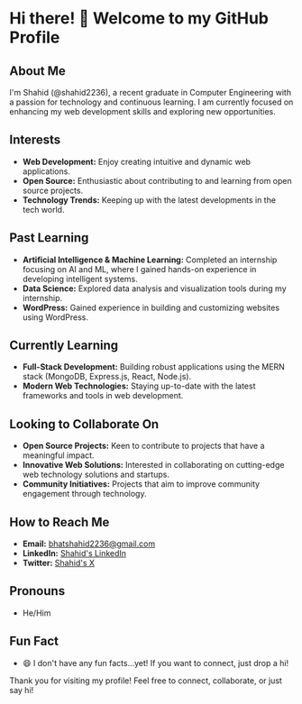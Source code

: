 # Hi there! 👋 Welcome to my GitHub Profile

## About Me
I'm Shahid (@shahid2236), a recent graduate in Computer Engineering with a passion for technology and continuous learning. I am currently focused on enhancing my web development skills and exploring new opportunities.

## Interests
- **Web Development:** Enjoy creating intuitive and dynamic web applications.
- **Open Source:** Enthusiastic about contributing to and learning from open source projects.
- **Technology Trends:** Keeping up with the latest developments in the tech world.

## Past Learning
- **Artificial Intelligence & Machine Learning:** Completed an internship focusing on AI and ML, where I gained hands-on experience in developing intelligent systems.
- **Data Science:** Explored data analysis and visualization tools during my internship.
- **WordPress:** Gained experience in building and customizing websites using WordPress.

## Currently Learning
- **Full-Stack Development:** Building robust applications using the MERN stack (MongoDB, Express.js, React, Node.js).
- **Modern Web Technologies:** Staying up-to-date with the latest frameworks and tools in web development.

## Looking to Collaborate On
- **Open Source Projects:** Keen to contribute to projects that have a meaningful impact.
- **Innovative Web Solutions:** Interested in collaborating on cutting-edge web technology solutions and startups.
- **Community Initiatives:** Projects that aim to improve community engagement through technology.

## How to Reach Me
- **Email:** [bhatshahid2236@gmail.com](mailto:bhatshahid2236@gmail.com)
- **LinkedIn:** [Shahid's LinkedIn](www.linkedin.com/in/shahid2236)
- **Twitter:** [Shahid's X](https://x.com/theshahidbhat)

## Pronouns
- He/Him

## Fun Fact
- 😄 I don't have any fun facts...yet! If you want to connect, just drop a hi!

Thank you for visiting my profile! Feel free to connect, collaborate, or just say hi!


<!---
shahid2236/shahid2236 is a ✨ special ✨ repository because its `README.md` (this file) appears on your GitHub profile.
You can click the Preview link to take a look at your changes.
--->
